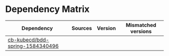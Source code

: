 # Dependency Matrix

Dependency | Sources | Version | Mismatched versions
---------- | ------- | ------- | -------------------
[cb-kubecd/bdd-spring-1584340496](https://github.com/cb-kubecd/bdd-spring-1584340496.git) |  | []() | 
